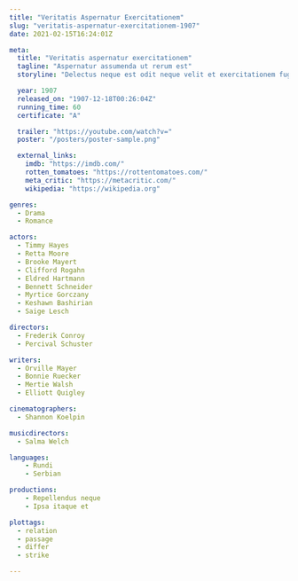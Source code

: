 ```yaml
---
title: "Veritatis Aspernatur Exercitationem"
slug: "veritatis-aspernatur-exercitationem-1907"
date: 2021-02-15T16:24:01Z

meta:
  title: "Veritatis aspernatur exercitationem"
  tagline: "Aspernatur assumenda ut rerum est"
  storyline: "Delectus neque est odit neque velit et exercitationem fugit autem qui sit officiis vero ipsa quasi nam odit et ipsam libero dolores voluptatem aliquid"

  year: 1907
  released_on: "1907-12-18T00:26:04Z"
  running_time: 60
  certificate: "A"

  trailer: "https://youtube.com/watch?v="
  poster: "/posters/poster-sample.png"

  external_links:
    imdb: "https://imdb.com/"
    rotten_tomatoes: "https://rottentomatoes.com/"
    meta_critic: "https://metacritic.com/"
    wikipedia: "https://wikipedia.org"

genres:
  - Drama
  - Romance

actors:
  - Timmy Hayes
  - Retta Moore
  - Brooke Mayert
  - Clifford Rogahn
  - Eldred Hartmann
  - Bennett Schneider
  - Myrtice Gorczany
  - Keshawn Bashirian
  - Saige Lesch

directors:
  - Frederik Conroy
  - Percival Schuster

writers:
  - Orville Mayer
  - Bonnie Ruecker
  - Mertie Walsh
  - Elliott Quigley

cinematographers:
  - Shannon Koelpin

musicdirectors:
  - Salma Welch

languages:
    - Rundi
    - Serbian

productions:
    - Repellendus neque
    - Ipsa itaque et

plottags:
  - relation
  - passage
  - differ
  - strike

---
```


